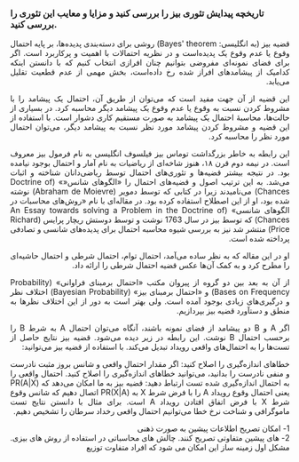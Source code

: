 ### تاریخچه پیدایش تئوری بیز را بررسی کنید و مزایا و معایب این تئوری را بررسی کنید.

<div dir="rtl" align="justify">
قضیه بیز (به انگلیسی: Bayes' theorem) روشی برای دسته‌بندی پدیده‌ها، بر پایه احتمال وقوع یا عدم وقوع یک پدیده‌است و در نظریه احتمالات با اهمیت و پرکاربرد است. اگر برای فضای نمونه‌ای مفروضی بتوانیم چنان افرازی انتخاب کنیم که با دانستن اینکه کدامیک از پیشامدهای افراز شده رخ داده‌است، بخش مهمی از عدم قطعیت تقلیل می‌یابد.

این قضیه از آن جهت مفید است که می‌توان از طریق آن، احتمال یک پیشامد را با مشروط کردن نسبت به وقوع یا عدم وقوع یک پیشامد دیگر محاسبه کرد. در بسیاری از حالت‌ها، محاسبهٔ احتمال یک پیشامد به صورت مستقیم کاری دشوار است. با استفاده از این قضیه و مشروط کردن پیشامد مورد نظر نسبت به پیشامد دیگر، می‌توان احتمال مورد نظر را محاسبه کرد.

این رابطه به خاطر بزرگداشت توماس بیز فیلسوف انگلیسی به نام فرمول بیز معروف است.
  در نیمه دوم قرن ۱۸، هنوز شاخه‌ای از ریاضیات به نام آمار و احتمال بوجود نیامده بود. در نتیجه بیشتر قضیه‌ها و تئوری‌‌های احتمال توسط ریاضی‌دانان شناخته و اثبات می‌شد. به این ترتیب اصول و قضیه‌های احتمال را «الگوهای شانس«» (Doctrine of Chances) می‌نامیدند زیرا در کتابی که توسط دمویر (Abraham de Moievre) نوشته شده بود، او از این اصطلاح استفاده کرده بود. در مقاله‌ای با نام «روش‌های محاسبات در الگوهای شانسی» (An Essay towards solving a Problem in the Doctrine of Chances) که توسط بیز در سال 1763 نوشت و توسط دوستش ریچار پرایس (Richard Price) منتشر شد نیز به بررسی شیوه محاسبه احتمال برای پدیده‌های شانسی و تصادفی پرداخته شده است.

او در این مقاله که به نظر ساده می‌آمد، احتمال توام، احتمال شرطی و احتمال حاشیه‌ای را مطرح کرد و به کمک آن‌ها عکس قضیه احتمال شرطی را ارائه داد.

از آن به بعد بین دو گروه از پیروان مکتب «احتمال برمبنای فراوانی» (Probability Bases on Frequency) و  «احتمال برمبنای بیز» (Bayesian Probability) اختلاف نظر و درگیری‌های زیادی بوجود آمده است. ولی بهتر است به دور از این اختلاف نظرها به منطق و دستآورد قضیه بیز بپردازیم.

اگر A و B دو پیشامد از فضای نمونه باشند، آنگاه می‌توان احتمال A به شرط B را برحسب احتمال B نوشت. این رابطه در زیر دیده می‌شود.
  قضیه بیز نتایج حاصل از تست‌ها را به احتمال‌های واقعی رویداد تبدیل می‌کند. با استفاده از قضیه بیز می‌توانید:

خطاهای اندازه‌گیری را اصلاح کنید: اگر مقدار احتمال واقعی و شانس بروز مثبت نادرست و منفی نادرست را بدانید، می‌توانید خطاهای اندازه‌گیری را اصلاح کنید.
احتمال واقعی را به احتمال اندازه‌گیری شده تست ارتباط دهید: قضیه بیز به ما امکان می‌دهد که (PR(A|X یعنی احتمال وقوع رویداد A را با فرض شرط X به (PR(X|A اتصال دهیم که شانس وقوع شرط X با فرض اتفاق افتادن رویداد A است. برای مثال با دانستن نتایج تست ماموگرافی و شناخت نرخ خطا می‌توانیم احتمال واقعی رخداد سرطان را تشخیص دهیم.
  
1- امکان تصریح اطلاعات پیشین به صورت ذهنی 
<br/>
  2- های پیشین متفاوتی تصریح کنند.
 چالش های محاسباتی در استفاده از روش های بیزی. مشکل اول زمینه ساز این  امکان می شود که افراد متفاوت توزیع



  </div>
